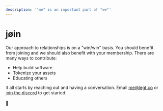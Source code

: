 ```yaml
---
description: '"me" is an important part of "we"'
---
```


# jøin

Our approach to relationships is on a "win/win" basis.  You should benefit from joining and we should also benefit with your membership.  There are many ways to contribute:

* Help build software
* Tokenize your assets
* Educating others

It all starts by reaching out and having a conversation.  Email [me@legt.co](mailto:me@legt.co) or [join the discord](https://discord.gg/UjQc4VZvW8) to get started. \
\
:wave:
